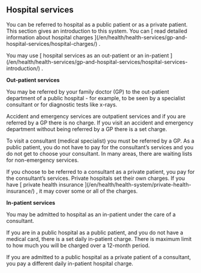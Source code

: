 ##  Hospital services

You can be referred to hospital as a public patient or as a private patient.
This section gives an introduction to this system. You can [ read detailed
information about hospital charges ](/en/health/health-services/gp-and-
hospital-services/hospital-charges/) .

You may use [ hospital services as an out-patient or an in-patient
](/en/health/health-services/gp-and-hospital-services/hospital-services-
introduction/) .

**Out-patient services**

You may be referred by your family doctor (GP) to the out-patient department
of a public hospital - for example, to be seen by a specialist consultant or
for diagnostic tests like x-rays.

Accident and emergency services are outpatient services and if you are
referred by a GP there is no charge. If you visit an accident and emergency
department without being referred by a GP there is a set charge.

To visit a consultant (medical specialist) you must be referred by a GP. As a
public patient, you do not have to pay for the consultant’s services and you
do not get to choose your consultant. In many areas, there are waiting lists
for non-emergency services.

If you choose to be referred to a consultant as a private patient, you pay for
the consultant’s services. Private hospitals set their own charges. If you
have [ private health insurance ](/en/health/health-system/private-health-
insurance/) , it may cover some or all of the charges.

**In-patient services**

You may be admitted to hospital as an in-patient under the care of a
consultant.

If you are in a public hospital as a public patient, and you do not have a
medical card, there is a set daily in-patient charge. There is maximum limit
to how much you will be charged over a 12-month period.

If you are admitted to a public hospital as a private patient of a consultant,
you pay a different daily in-patient hospital charge.
